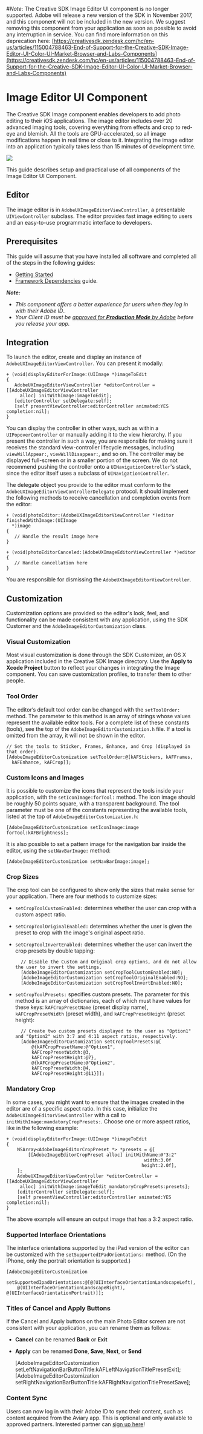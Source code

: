 #*Note*: The Creative SDK Image Editor UI component is no longer supported. Adobe will release a new version of the SDK in November 2017, and this component will not be included in the new version. We suggest removing this component from your application as soon as possible to avoid any interruption in service. You can find more information on this deprecation here: [https://creativesdk.zendesk.com/hc/en-us/articles/115004788463-End-of-Support-for-the-Creative-SDK-Image-Editor-UI-Color-UI-Market-Browser-and-Labs-Components](https://creativesdk.zendesk.com/hc/en-us/articles/115004788463-End-of-Support-for-the-Creative-SDK-Image-Editor-UI-Color-UI-Market-Browser-and-Labs-Components)

# Image Editor UI Component

The Creative SDK Image component enables developers to add photo editing to their iOS applications. The image editor includes over 20 advanced imaging tools, covering everything from effects and crop to red-eye and blemish. All the tools are GPU-accelerated, so all image modifications happen in real time or close to it. Integrating the image editor into an application typically takes less than 15 minutes of development time.

<img src="ios-editor.png" />

This guide describes setup and practical use of all components of the Image Editor UI Component.

## Editor

The image editor is in `AdobeUXImageEditorViewController`, a presentable `UIViewController` subclass. The editor provides fast image editing to users and an easy-to-use programmatic interface to developers.

<a name="prerequisites"></a>

## Prerequisites

This guide will assume that you have installed all software and completed all of the steps in the following guides:

*   [Getting Started](https://creativesdk.adobe.com/docs/ios/#/articles/gettingstarted/index.html)
*   [Framework Dependencies](https://creativesdk.adobe.com/docs/ios/#/articles/dependencies/index.html) guide.

_**Note:**_

*   _This component offers a better experience for users when they log in with their Adobe ID.._
*   _Your Client ID must be [approved for **Production Mode** by Adobe](https://creativesdk.zendesk.com/hc/en-us/articles/204601215-How-to-complete-the-Production-Client-ID-Request) before you release your app._

## Integration

To launch the editor, create and display an instance of `AdobeUXImageEditorViewController`. You can present it modally:

    + (void)displayEditorForImage:(UIImage *)imageToEdit
    {
       AdobeUXImageEditorViewController *editorController = [[AdobeUXImageEditorViewController
         alloc] initWithImage:imageToEdit];
       [editorController setDelegate:self];
       [self presentViewController:editorController animated:YES completion:nil];
    }

You can display the controller in other ways, such as within a `UIPopoverController` or manually adding it to the view hierarchy. If you present the controller in such a way, you are responsible for making sure it receives the standard view-controller lifecycle messages, including `viewWillAppear:`, `viewWillDisappear:`, and so on. The controller may be displayed full-screen or in a smaller portion of the screen. We do not recommend pushing the controller onto a `UINavigationController`'s stack, since the editor itself uses a subclass of `UINavigationController`.

The delegate object you provide to the editor must conform to the `AdobeUXImageEditorViewControllerDelegate` protocol. It should implement the following methods to receive cancellation and completion events from the editor:

    + (void)photoEditor:(AdobeUXImageEditorViewController *)editor finishedWithImage:(UIImage
      *)image
    {
       // Handle the result image here
    }

    + (void)photoEditorCanceled:(AdobeUXImageEditorViewController *)editor
    {
       // Handle cancellation here
    }

You are responsible for dismissing the `AdobeUXImageEditorViewController`.

## Customization

Customization options are provided so the editor's look, feel, and functionality can be made consistent with any application, using the SDK Customer and the `AdobeImageEditorCustomization` class.

### Visual Customization

Most visual customization is done through the SDK Customizer, an OS X application included in the Creative SDK Image directory. Use the **Apply to Xcode Project** button to reflect your changes in integrating the Image component. You can save customization profiles, to transfer them to other people.

### Tool Order

The editor’s default tool order can be changed with the `setToolOrder:` method. The parameter to this method is an array of strings whose values represent the available editor tools. For a complete list of these constants (tools), see the top of the `AdobeImageEditorCustomization.h` file. If a tool is omitted from the array, it will not be shown in the editor.

    // Set the tools to Sticker, Frames, Enhance, and Crop (displayed in that order).
    [AdobeImageEditorCustomization setToolOrder:@[kAFStickers, kAFFrames, 
      kAFEnhance, kAFCrop]];

### Custom Icons and Images  

It is possible to customize the icons that represent the tools inside your application, with the `setIconImage:forTool:` method. The icon image should be roughly 50 points square, with a transparent background. The tool parameter must be one of the constants representing the available tools, listed at the top of `AdobeImageEditorCustomization.h`:

    [AdobeImageEditorCustomization setIconImage:image forTool:kAFBrightness];

It is also possible to set a pattern image for the navigation bar inside the editor, using the `setNavBarImage:` method:

    [AdobeImageEditorCustomization setNavBarImage:image];

### Crop Sizes

The crop tool can be configured to show only the sizes that make sense for your application. There are four methods to customize sizes:

+ `setCropToolCustomEnabled:` determines whether the user can crop with a custom aspect ratio.
+ `setCropToolOriginalEnabled:` determines whether the user is given the preset to crop with the image's original aspect ratio.
+ `setCropToolInvertEnabled:` determines whether the user can invert the crop presets by double tapping:

        // Disable the Custom and Original crop options, and do not allow the user to invert the settings.
        [AdobeImageEditorCustomization setCropToolCustomEnabled:NO];
        [AdobeImageEditorCustomization setCropToolOriginalEnabled:NO];
        [AdobeImageEditorCustomization setCropToolInvertEnabled:NO];

+ `setCropToolPresets:` specifies custom presets. The parameter for this method is an array of dictionaries, each of which must have values for these keys: `kAFCropPresetName` (preset display name), `kAFCropPresetWidth` (preset width), and `kAFCropPresetHeight` (preset height):

        // Create two custom presets displayed to the user as "Option1" and "Option2" with 3:7 and 4:11 aspect ratios, respectively.
        [AdobeImageEditorCustomization setCropToolPresets:@[
            @{kAFCropPresetName:@"Option1", 
            kAFCropPresetWidth:@3, 
            kAFCropPresetHeight:@7}, 
            @{kAFCropPresetName:@"Option2",
            kAFCropPresetWidth:@4, 
            kAFCropPresetHeight:@11}]];

### Mandatory Crop

In some cases, you might want to ensure that the images created in the editor are of a specific aspect ratio. In this case, initialize the `AdobeUXImageEditorViewController` with a call to `initWithImage:mandatoryCropPresets:`. Choose one or more aspect ratios, like in the following example:

    + (void)displayEditorForImage:(UIImage *)imageToEdit
    {
        NSArray<AdobeImageEditorCropPreset *> *presets = @[
            [[AdobeImageEditorCropPreset alloc] initWithName:@"3:2"
                                                       width:3.0f
                                                      height:2.0f],
        ];
        AdobeUXImageEditorViewController *editorController = [[AdobeUXImageEditorViewController
         alloc] initWithImage:imageToEdit mandatoryCropPresets:presets];
        [editorController setDelegate:self];
        [self presentViewController:editorController animated:YES completion:nil];
    }

The above example will ensure an output image that has a 3:2 aspect ratio.

### Supported Interface Orientations

The interface orientations supported by the iPad version of the editor can be customized with the `setSupportedIPadOrientations:` method. (On the iPhone, only the portrait orientation is supported.)

    [AdobeImageEditorCustomization
        setSupportedIpadOrientations:@[@(UIInterfaceOrientationLandscapeLeft),
        @(UIInterfaceOrientationLandscapeRight), @(UIInterfaceOrientationPortrait)]];

### Titles of Cancel and Apply Buttons

If the Cancel and Apply buttons on the main Photo Editor screen are not consistent with your application, you can rename them as follows:

+ **Cancel** can be renamed **Back** or **Exit** 
+ **Apply** can be renamed **Done**, **Save**, **Next**, or **Send** 

    [AdobeImageEditorCustomization
      setLeftNavigationBarButtonTitle:kAFLeftNavigationTitlePresetExit];
    [AdobeImageEditorCustomization
      setRightNavigationBarButtonTitle:kAFRightNavigationTitlePresetSave];

### Content Sync

Users can now log in with their Adobe ID to sync their content, such as content acquired from the Aviary app. This is optional and only available to approved partners.  Interested partner can <a href="https://creativesdk.zendesk.com/hc/en-us/requests/new?ticket_form_id=66896" title="sign up">sign up here</a>!
